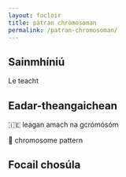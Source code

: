 ```yaml
---
layout: focloir
title: pàtran chròmosoman
permalink: /patran-chromosoman/
---
```


## Sainmhíniú

Le teacht

## Eadar-theangaichean

🇮🇪 leagan amach na gcrómósóm

🏴󠁧󠁢󠁥󠁮󠁧󠁿 chromosome pattern

## Focail chosúla




